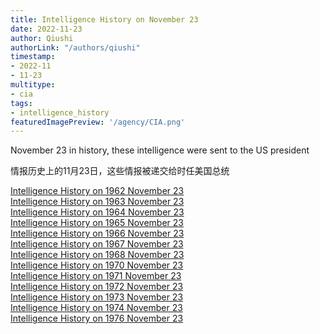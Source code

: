 ```yaml
---
title: Intelligence History on November 23
date: 2022-11-23
author: Qiushi 
authorLink: "/authors/qiushi"
timestamp: 
- 2022-11
- 11-23
multitype: 
- cia
tags: 
- intelligence_history
featuredImagePreview: '/agency/CIA.png'
---
```



November 23 in history, these intelligence were sent to the US president

情报历史上的11月23日，这些情报被递交给时任美国总统

<!--more-->







[Intelligence History on 1962 November 23](/dailybrief/1962-11-23)   
[Intelligence History on 1963 November 23](/dailybrief/1963-11-23)   
[Intelligence History on 1964 November 23](/dailybrief/1964-11-23)   
[Intelligence History on 1965 November 23](/dailybrief/1965-11-23)   
[Intelligence History on 1966 November 23](/dailybrief/1966-11-23)   
[Intelligence History on 1967 November 23](/dailybrief/1967-11-23)   
[Intelligence History on 1968 November 23](/dailybrief/1968-11-23)   
[Intelligence History on 1970 November 23](/dailybrief/1970-11-23)   
[Intelligence History on 1971 November 23](/dailybrief/1971-11-23)   
[Intelligence History on 1972 November 23](/dailybrief/1972-11-23)   
[Intelligence History on 1973 November 23](/dailybrief/1973-11-23)   
[Intelligence History on 1974 November 23](/dailybrief/1974-11-23)   
[Intelligence History on 1976 November 23](/dailybrief/1976-11-23)   
